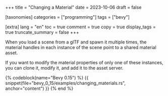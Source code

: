 +++
title = "Changing a Material"
date = 2023-10-06
draft = false

[taxonomies]
categories = ["programming"]
tags = ["bevy"]

[extra]
lang = "en"
toc = true
comment = true
copy = true
display_tags = true
truncate_summary = false
+++

When you load a scene from a glTF and spawn it multiple times, the material handles in each instance of the scene point to a shared material asset.

If you want to modify the material properties of only one of these instances, you can clone it, modify it, and add it to the asset server.

{% codeblock(name="Bevy 0.15") %}
{{ snippet(file="bevy_0_15/examples/changing_materials.rs", anchor="content") }}
{% end %}

